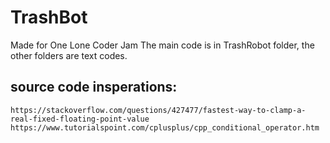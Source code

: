 # TrashBot
Made for One Lone Coder Jam
The main code is in TrashRobot folder, the other folders are text codes.
## source code insperations: 
    https://stackoverflow.com/questions/427477/fastest-way-to-clamp-a-real-fixed-floating-point-value
    https://www.tutorialspoint.com/cplusplus/cpp_conditional_operator.htm
